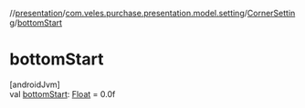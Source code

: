 //[presentation](../../../index.md)/[com.veles.purchase.presentation.model.setting](../index.md)/[CornerSetting](index.md)/[bottomStart](bottom-start.md)

# bottomStart

[androidJvm]\
val [bottomStart](bottom-start.md): [Float](https://kotlinlang.org/api/latest/jvm/stdlib/kotlin/-float/index.html) = 0.0f
